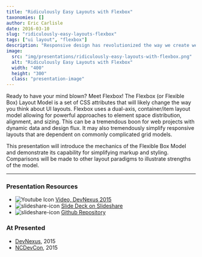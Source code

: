 ```yaml
---
title: "Ridiculously Easy Layouts with Flexbox"
taxonomies: []
author: Eric Carlisle
date: 2016-03-10
slug: "ridiculously-easy-layouts-flexbox"
tags: ["ui layout", "flexbox"]
description: "Responsive design has revolutionized the way we create websites, yet there is a strong tendency to still use traditional workflow methodologies."
image:
  src: "img/presentations/ridiculously-easy-layouts-with-flexbox.png"
  alt: "Ridiculously Easy Layouts with Flexbox"
  width: "400"
  height: "300"
  class: "presentation-image"
---
```

<p>
	Ready to have your mind blown? Meet Flexbox! The Flexbox (or Flexible Box) Layout Model is a set of CSS attributes that will likely change the way you think about UI layouts. Flexbox uses a dual-axis, container/item layout model allowing for powerful approaches to element space distribution, alignment, and sizing. This can be a tremendous boon for web projects with dynamic data and design flux. It may also tremendously simplify responsive layouts that are dependent on commonly complicated grid models.
</p>
<!--more-->
<p>
	This presentation will introduce the mechanics of the Flexible Box Model and demonstrate its capability for simplifying markup and styling. Comparisons will be made to other layout paradigms to illustrate strengths of the model.
</p>

<hr/>

<h3>Presentation Resources</h3>
<ul class="presentation-resource-list">
	<li>
		<img src="/img/global/youtube-icon.svg" alt="Youtube Icon" />
		<a href="https://www.youtube.com/watch?v=zZyWGKKuLdI">
			Video, DevNexus 2015
		</a>
	</li>
	<li>
		<img src="/img/global/slideshare-icon.svg" alt="slideshare-icon">
		<a href="https://www.slideshare.net/ericcarlisle/flex-box">
			Slide Deck on Slideshare
		</a>
	</li>
	<li>
		<img src="/img/global/github-icon.svg" alt="slideshare-icon">
		<a href="https://github.com/ecarlisle/Easy-Layouts-with-Flexbox">
			Github Repository
		</a>
	</li>
</ul>

<h3>At Presented</h3>
<ul class="presentation-resource-list">
	<li>
		<a href="http://devnexus.com/">DevNexus</a>, 2015
	</li>
	<li>
		<a href="http://www.ncdevcon.com/">NCDevCon</a>, 2015
	</li>
</ul>

